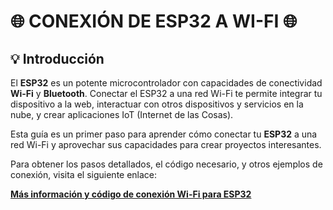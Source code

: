 # 🌐 **CONEXIÓN DE ESP32 A WI-FI** 🌐

## 💡 **Introducción**
El **ESP32** es un potente microcontrolador con capacidades de conectividad **Wi-Fi** y **Bluetooth**. Conectar el ESP32 a una red Wi-Fi te permite integrar tu dispositivo a la web, interactuar con otros dispositivos y servicios en la nube, y crear aplicaciones IoT (Internet de las Cosas).

Esta guía es un primer paso para aprender cómo conectar tu **ESP32** a una red Wi-Fi y aprovechar sus capacidades para crear proyectos interesantes.

Para obtener los pasos detallados, el código necesario, y otros ejemplos de conexión, visita el siguiente enlace:

[**Más información y código de conexión Wi-Fi para ESP32**](https://luismi14.github.io/Esp32.github.io/)
